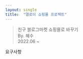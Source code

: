 ```yaml
---
layout: single
title:  "멀로이 쇼핑몰 프로젝트"
---
```

   
>친구 블로그마켓 쇼핑몰로 바꾸기   
>By. 혜수   
>2022.06 ~
   
요구사항
